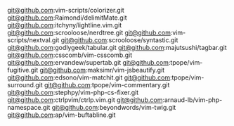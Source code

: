 git@github.com:vim-scripts/colorizer.git
git@github.com:Raimondi/delimitMate.git
git@github.com:itchyny/lightline.vim.git
git@github.com:scrooloose/nerdtree.git
git@github.com:vim-scripts/nextval.git
git@github.com:scrooloose/syntastic.git
git@github.com:godlygeek/tabular.git
git@github.com:majutsushi/tagbar.git
git@github.com:csscomb/vim-csscomb.git
git@github.com:ervandew/supertab.git
git@github.com:tpope/vim-fugitive.git
git@github.com:maksimr/vim-jsbeautify.git
git@github.com:edsono/vim-matchit.git
git@github.com:tpope/vim-surround.git
git@github.com:tpope/vim-commentary.git
git@github.com:stephpy/vim-php-cs-fixer.git
git@github.com:ctrlpvim/ctrlp.vim.git
git@github.com:arnaud-lb/vim-php-namespace.git
git@github.com:beyondwords/vim-twig.git
git@github.com:ap/vim-buftabline.git
